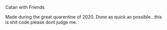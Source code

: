 Catan with Friends

Made during the great quarentine of 2020.
Done as quick as possible...this is shit code please dont judge me.

